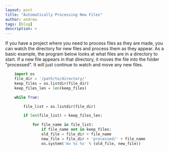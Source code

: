 ```yaml
---
layout: post
title: "Automatically Processing New Files"
author: andrew
tags: [blog]
description: >
---
```


If you have a project where you need to process files as they are made, you can watch the directory for new files and process them as they appear.  As a basic example, the program below looks at what files are in a directory to start.  If a new file appears in that directory, it moves the file into the folder "processed".  It will just continue to watch and move any new files.



~~~py
    import os
    file_dir = '/path/to/directory/'
    keep_files = os.listdir(file_dir)
    keep_files_len = len(keep_files)

    while True:

        file_list = os.listdir(file_dir)

        if len(file_list) > keep_files_len:

            for file_name in file_list:
                if file_name not in keep_files:
                old_file = file_dir + file_name
                new_file = file_dir + 'processed/' + file_name
                os.system('mv %s %s' % (old_file, new_file))
~~~
